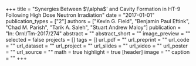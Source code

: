 +++
title = "Synergies Between $\\alpha$' and Cavity Formation in HT-9 Following High Dose Neutron Irradiation"
date = "2017-01-01"
publication_types = ["2"]
authors = ["Kevin G. Field", "Benjamin Paul Eftink", "Chad M. Parish", "Tarik A. Saleh", "Stuart Andrew Maloy"]
publication = "In: Ornl/Tm-2017/274"
abstract = ""
abstract_short = ""
image_preview = ""
selected = false
projects = []
tags = []
url_pdf = ""
url_preprint = ""
url_code = ""
url_dataset = ""
url_project = ""
url_slides = ""
url_video = ""
url_poster = ""
url_source = ""
math = true
highlight = true
[header]
image = ""
caption = ""
+++
